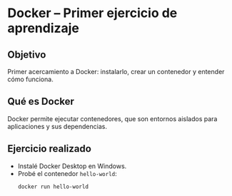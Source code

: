 

# Docker – Primer ejercicio de aprendizaje

## Objetivo
Primer acercamiento a Docker: instalarlo, crear un contenedor y entender cómo funciona.

## Qué es Docker
Docker permite ejecutar contenedores, que son entornos aislados para aplicaciones y sus dependencias.

## Ejercicio realizado
- Instalé Docker Desktop en Windows.
- Probé el contenedor `hello-world`:
  ```bash
  docker run hello-world